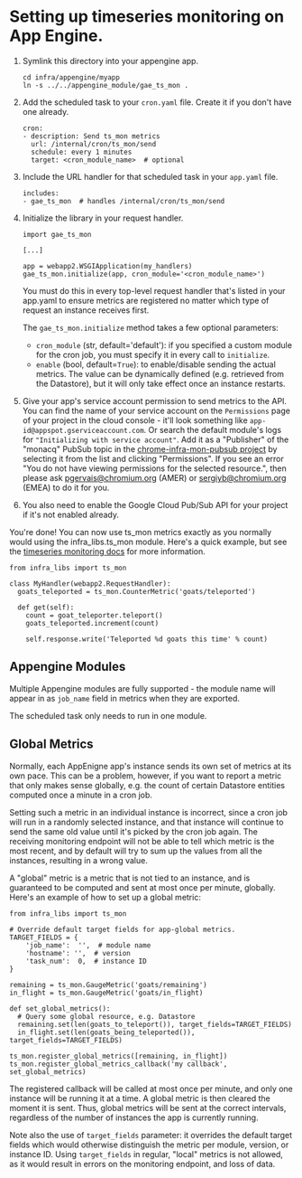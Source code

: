 # Setting up timeseries monitoring on App Engine.

1.  Symlink this directory into your appengine app.

        cd infra/appengine/myapp
        ln -s ../../appengine_module/gae_ts_mon .

1.  Add the scheduled task to your `cron.yaml` file.  Create it if you don't
    have one already.

        cron:
        - description: Send ts_mon metrics
          url: /internal/cron/ts_mon/send
          schedule: every 1 minutes
          target: <cron_module_name>  # optional

1.  Include the URL handler for that scheduled task in your `app.yaml` file.

        includes:
        - gae_ts_mon  # handles /internal/cron/ts_mon/send

1.  Initialize the library in your request handler.

        import gae_ts_mon

        [...]

        app = webapp2.WSGIApplication(my_handlers)
        gae_ts_mon.initialize(app, cron_module='<cron_module_name>')

    You must do this in every top-level request handler that's listed in your
    app.yaml to ensure metrics are registered no matter which type of request
    an instance receives first.

    The `gae_ts_mon.initialize` method takes a few optional parameters:
     - `cron_module` (str, default='default'): if you specified a custom
       module for the cron job, you must specify it in every call to
       `initialize`.
     - `enable` (bool, default=`True`): to enable/disable sending the actual
       metrics. The value can be dynamically defined (e.g. retrieved from the
       Datastore), but it will only take effect once an instance restarts.

1.  Give your app's service account permission to send metrics to the API.  You
    can find the name of your service account on the `Permissions` page of your
    project in the cloud console - it'll look something like
    `app-id@appspot.gserviceaccount.com`.  Or search the default module's logs
    for `"Initializing with service account"`.  Add it as a "Publisher" of the
    "monacq" PubSub topic in the
    [chrome-infra-mon-pubsub project](https://pantheon.corp.google.com/project/chrome-infra-mon-pubsub/cloudpubsub/topicList)
    by selecting it from the list and clicking "Permissions". If you see an
    error "You do not have viewing permissions for the selected resource.", then
    please ask pgervais@chromium.org (AMER) or sergiyb@chromium.org (EMEA) to do
    it for you.

1.  You also need to enable the Google Cloud Pub/Sub API for your project if
    it's not enabled already.

You're done!  You can now use ts_mon metrics exactly as you normally would using
the infra_libs.ts_mon module. Here's a quick example, but see the
[timeseries monitoring docs](https://chrome-internal.googlesource.com/infra/infra_internal/+/master/doc/ts_mon.md)
for more information.

    from infra_libs import ts_mon

    class MyHandler(webapp2.RequestHandler):
      goats_teleported = ts_mon.CounterMetric('goats/teleported')

      def get(self):
        count = goat_teleporter.teleport()
        goats_teleported.increment(count)

        self.response.write('Teleported %d goats this time' % count)


## Appengine Modules

Multiple Appengine modules are fully supported - the module name will appear in
as `job_name` field in metrics when they are exported.

The scheduled task only needs to run in one module.

## Global Metrics

Normally, each AppEnigne app's instance sends its own set of metrics
at its own pace.  This can be a problem, however, if you want to
report a metric that only makes sense globally, e.g. the count of
certain Datastore entities computed once a minute in a cron job.

Setting such a metric in an individual instance is incorrect, since a
cron job will run in a randomly selected instance, and that instance
will continue to send the same old value until it's picked by the cron
job again. The receiving monitoring endpoint will not be able to tell
which metric is the most recent, and by default will try to sum up the
values from all the instances, resulting in a wrong value.

A "global" metric is a metric that is not tied to an instance, and is
guaranteed to be computed and sent at most once per minute,
globally. Here's an example of how to set up a global metric:

    from infra_libs import ts_mon

    # Override default target fields for app-global metrics.
    TARGET_FIELDS = {
        'job_name':  '',  # module name
        'hostname': '',  # version
        'task_num':  0,  # instance ID
    }

    remaining = ts_mon.GaugeMetric('goats/remaining')
    in_flight = ts_mon.GaugeMetric('goats/in_flight)

    def set_global_metrics():
      # Query some global resource, e.g. Datastore
      remaining.set(len(goats_to_teleport()), target_fields=TARGET_FIELDS)
      in_flight.set(len(goats_being_teleported()), target_fields=TARGET_FIELDS)

    ts_mon.register_global_metrics([remaining, in_flight])
    ts_mon.register_global_metrics_callback('my callback', set_global_metrics)

The registered callback will be called at most once per minute, and
only one instance will be running it at a time. A global metric is
then cleared the moment it is sent.  Thus, global metrics will be sent
at the correct intervals, regardless of the number of instances the
app is currently running.

Note also the use of `target_fields` parameter: it overrides the
default target fields which would otherwise distinguish the metric per
module, version, or instance ID. Using `target_fields` in regular,
"local" metrics is not allowed, as it would result in errors on the
monitoring endpoint, and loss of data.
